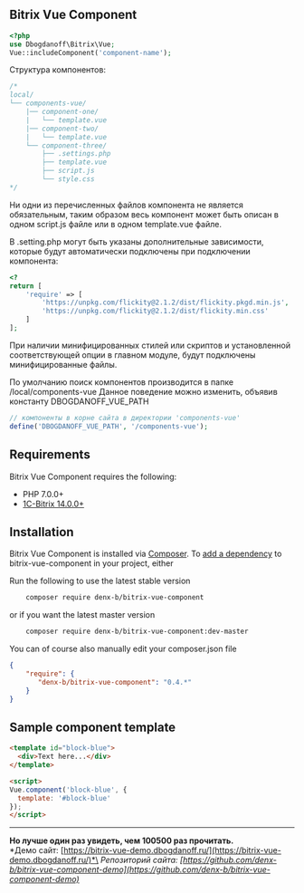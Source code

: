 ﻿## Bitrix Vue Component

```php
<?php
use Dbogdanoff\Bitrix\Vue;
Vue::includeComponent('component-name');
```

Структура компонентов:
```php
/*
local/
└── components-vue/
    |── component-one/
    |   └── template.vue
    |── component-two/
    |   └── template.vue
    └── component-three/
        ├── .settings.php
        ├── template.vue
        ├── script.js
        └── style.css
*/
```
Ни одни из перечисленных файлов компонента не является обязательным, таким образом весь компонент может быть описан в одном script.js файле или в одном template.vue файле. 

В .setting.php могут быть указаны дополнительные зависимости, которые будут автоматически подключены при подключении компонента:
```php
<?
return [
    'require' => [
        'https://unpkg.com/flickity@2.1.2/dist/flickity.pkgd.min.js',
        'https://unpkg.com/flickity@2.1.2/dist/flickity.min.css'
    ]
];
```
При наличии минифицированных стилей или скриптов и установленной соответствующей опции в главном модуле, будут подключены минифицированные файлы.

По умолчанию поиск компонентов производится в папке /local/components-vue
Данное поведение можно изменить, объявив константу DBOGDANOFF_VUE_PATH
```php
// компоненты в корне сайта в директории 'components-vue'
define('DBOGDANOFF_VUE_PATH', '/components-vue');
```
## Requirements

Bitrix Vue Component requires the following:

- PHP 7.0.0+
- [1C-Bitrix 14.0.0+](https://www.1c-bitrix.ru/)

## Installation

Bitrix Vue Component is installed via [Composer](https://getcomposer.org/).
To [add a dependency](https://getcomposer.org/doc/04-schema.md#package-links>) to bitrix-vue-component in your project, either

Run the following to use the latest stable version
```sh
    composer require denx-b/bitrix-vue-component
```
or if you want the latest master version
```sh
    composer require denx-b/bitrix-vue-component:dev-master
```

You can of course also manually edit your composer.json file
```json
{
    "require": {
       "denx-b/bitrix-vue-component": "0.4.*"
    }
}
```

## Sample component template

``` html
<template id="block-blue">
  <div>Text here...</div>
</template>

<script>
Vue.component('block-blue', {
  template: '#block-blue'
});
</script>
```
----------
**Но лучше один раз увидеть, чем 100500 раз прочитать.**\
*Демо сайт: [https://bitrix-vue-demo.dbogdanoff.ru/](https://bitrix-vue-demo.dbogdanoff.ru/)*\
*Репозиторий сайта: [https://github.com/denx-b/bitrix-vue-component-demo](https://github.com/denx-b/bitrix-vue-component-demo)*
